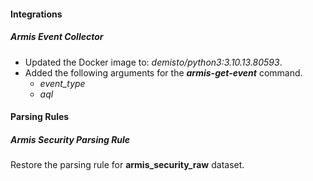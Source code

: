 
#### Integrations

##### Armis Event Collector
- Updated the Docker image to: *demisto/python3:3.10.13.80593*.
- Added the following arguments for the ***armis-get-event*** command.
   - *event_type*
   - *aql* 


#### Parsing Rules

##### Armis Security Parsing Rule

Restore the parsing rule for **armis_security_raw** dataset. 

